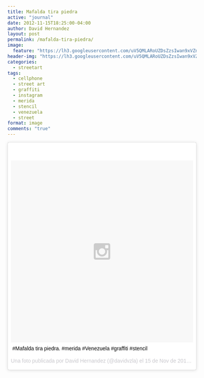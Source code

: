 ```yaml
---
title: Mafalda tira piedra
active: "journal"
date: 2012-11-15T18:25:00-04:00
author: David Hernandez
layout: post
permalink: /mafalda-tira-piedra/
image:
  feature: "https://lh3.googleusercontent.com/uV5QMLARoUZDsZzsIwan9xVZnho20Wzn4661_4-bgzJQZwmt0cNKXilXByihZRc6Moy-VTwn-r1DWVK5_-Ua5ErdFbUG1tOzE7PJDoZUpireRwwIQcXWaGqC38fDGhNHZjaL5TWhfJ2bPBIGfwm5fEKPrLYieUK8t8tDfTFOYqnaa_D-z-DaU5zljHsywJ2qvr3wBCtJcUwdqa_XLGBaHaFBAefCmu6w8iOiPIWV26yfs75weBpcVmlB8QNzikfmyj2e4U5faZEjqVanMoSjBuYxqh3RI8p7JQzoImGhik2uITv3ZYi4gJh5-89JHleUe--1h_0wzr7go_6pZqXAWGURmwBKRiwOxmr2OCjQEGAT-n_qqQ12x8I4qU1nVsBHbxanFGlxAvtC-WhjpNybeXm5z_MtoiY6nO908yqQrUM1S5j3psToCef1EEI3kLnpgnPDXSl9TROgMkXl9CgFdqeFoMq3TQW7ksO8Z4VmCWvPmWqKbQM1qTrZWua2jwqr_HUkEC6iekrxJCsaM1u0bkewraqFpffZwO-YW8H_7yqMIhBS7xuaEQQyo1-rJRRtoPau6py2-9OPcSQ90uYN5-7qKgqWYySkcx8ZE5D0o9J0CFAOZrycLtszjQ=s612-no"
header-img: "https://lh3.googleusercontent.com/uV5QMLARoUZDsZzsIwan9xVZnho20Wzn4661_4-bgzJQZwmt0cNKXilXByihZRc6Moy-VTwn-r1DWVK5_-Ua5ErdFbUG1tOzE7PJDoZUpireRwwIQcXWaGqC38fDGhNHZjaL5TWhfJ2bPBIGfwm5fEKPrLYieUK8t8tDfTFOYqnaa_D-z-DaU5zljHsywJ2qvr3wBCtJcUwdqa_XLGBaHaFBAefCmu6w8iOiPIWV26yfs75weBpcVmlB8QNzikfmyj2e4U5faZEjqVanMoSjBuYxqh3RI8p7JQzoImGhik2uITv3ZYi4gJh5-89JHleUe--1h_0wzr7go_6pZqXAWGURmwBKRiwOxmr2OCjQEGAT-n_qqQ12x8I4qU1nVsBHbxanFGlxAvtC-WhjpNybeXm5z_MtoiY6nO908yqQrUM1S5j3psToCef1EEI3kLnpgnPDXSl9TROgMkXl9CgFdqeFoMq3TQW7ksO8Z4VmCWvPmWqKbQM1qTrZWua2jwqr_HUkEC6iekrxJCsaM1u0bkewraqFpffZwO-YW8H_7yqMIhBS7xuaEQQyo1-rJRRtoPau6py2-9OPcSQ90uYN5-7qKgqWYySkcx8ZE5D0o9J0CFAOZrycLtszjQ=s612-no"
categories:
  - streetart
tags:
  - cellphone
  - street art
  - graffiti
  - instagram
  - merida
  - stencil
  - venezuela
  - street
format: image
comments: "true"
---
```

<blockquote class="instagram-media" data-instgrm-captioned data-instgrm-version="5" style=" background:#FFF; border:0; border-radius:3px; box-shadow:0 0 1px 0 rgba(0,0,0,0.5),0 1px 10px 0 rgba(0,0,0,0.15); margin: 1px; max-width:658px; padding:0; width:99.375%; width:-webkit-calc(100% - 2px); width:calc(100% - 2px);"><div style="padding:8px;"> <div style=" background:#F8F8F8; line-height:0; margin-top:40px; padding:50% 0; text-align:center; width:100%;"> <div style=" background:url(data:image/png;base64,iVBORw0KGgoAAAANSUhEUgAAACwAAAAsCAMAAAApWqozAAAAGFBMVEUiIiI9PT0eHh4gIB4hIBkcHBwcHBwcHBydr+JQAAAACHRSTlMABA4YHyQsM5jtaMwAAADfSURBVDjL7ZVBEgMhCAQBAf//42xcNbpAqakcM0ftUmFAAIBE81IqBJdS3lS6zs3bIpB9WED3YYXFPmHRfT8sgyrCP1x8uEUxLMzNWElFOYCV6mHWWwMzdPEKHlhLw7NWJqkHc4uIZphavDzA2JPzUDsBZziNae2S6owH8xPmX8G7zzgKEOPUoYHvGz1TBCxMkd3kwNVbU0gKHkx+iZILf77IofhrY1nYFnB/lQPb79drWOyJVa/DAvg9B/rLB4cC+Nqgdz/TvBbBnr6GBReqn/nRmDgaQEej7WhonozjF+Y2I/fZou/qAAAAAElFTkSuQmCC); display:block; height:44px; margin:0 auto -44px; position:relative; top:-22px; width:44px;"></div></div> <p style=" margin:8px 0 0 0; padding:0 4px;"> <a href="https://instagram.com/p/SD11WHwT7c/" style=" color:#000; font-family:Arial,sans-serif; font-size:14px; font-style:normal; font-weight:normal; line-height:17px; text-decoration:none; word-wrap:break-word;" target="_blank">#Mafalda tira piedra. #merida #Venezuela #graffiti #stencil</a></p> <p style=" color:#c9c8cd; font-family:Arial,sans-serif; font-size:14px; line-height:17px; margin-bottom:0; margin-top:8px; overflow:hidden; padding:8px 0 7px; text-align:center; text-overflow:ellipsis; white-space:nowrap;">Una foto publicada por David Hernandez (@davidvzla) el <time style=" font-family:Arial,sans-serif; font-size:14px; line-height:17px;" datetime="2012-11-15T18:20:14+00:00">15 de Nov de 2012 a la(s) 10:20 PST</time></p></div></blockquote>
<script async defer src="//platform.instagram.com/en_US/embeds.js"></script>


